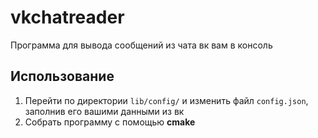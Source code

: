 # vkchatreader
Программа для вывода сообщений из чата вк вам в консоль

## Использование
1. Перейти по директории `lib/config/` и изменить файл `config.json`, заполнив его вашими данными из вк
2. Собрать программу с помощью **cmake**
